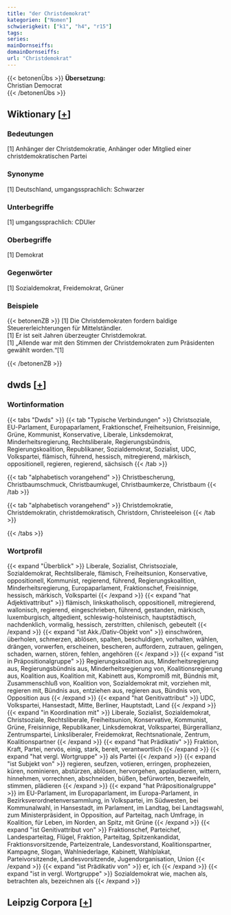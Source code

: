 ```yaml
---
title: "der Christdemokrat"
kategorien: ["Nomen"]
schwierigkeit: ["k1", "h4", "r15"]
tags:
series:
mainDornseiffs:
domainDornseiffs:
url: "Christdemokrat"
---
```


{{< betonenÜbs >}}
**Übersetzung:**  
Christian Democrat  
{{< /betonenÜbs >}}

## Wiktionary [[+](https://de.wiktionary.org/wiki/Christdemokrat)]

### Bedeutungen
[1] Anhänger der Christdemokratie, Anhänger oder Mitglied einer christdemokratischen Partei  

### Synonyme
[1] Deutschland, umgangssprachlich: Schwarzer  

### Unterbegriffe
[1] umgangssprachlich: CDUler  

### Oberbegriffe
[1] Demokrat  

### Gegenwörter
[1] Sozialdemokrat, Freidemokrat, Grüner  

### Beispiele
{{< betonenZB >}}
[1] Die Christdemokraten fordern baldige Steuererleichterungen für Mittelständler.  
[1] Er ist seit Jahren überzeugter Christdemokrat.  
[1] „Allende war mit den Stimmen der Christdemokraten zum Präsidenten gewählt worden.“[1]  

{{< /betonenZB >}}


## dwds [[+](https://www.dwds.de/wb/Christdemokrat)]

### Wortinformation
{{< tabs "Dwds" >}}
{{< tab "Typische Verbindungen" >}}
Christsoziale, EU-Parlament, Europaparlament, Fraktionschef, Freiheitsunion, Freisinnige, Grüne, Kommunist, Konservative, Liberale, Linksdemokrat, Minderheitsregierung, Rechtsliberale, Regierungsbündnis, Regierungskoalition, Republikaner, Sozialdemokrat, Sozialist, UDC, Volkspartei, flämisch, führend, hessisch, mitregierend, märkisch, oppositionell, regieren, regierend, sächsisch
{{< /tab >}}

{{< tab "alphabetisch vorangehend" >}}
Christbescherung, Christbaumschmuck, Christbaumkugel, Christbaumkerze, Christbaum
{{< /tab >}}

{{< tab "alphabetisch vorangehend" >}}
Christdemokratie, Christdemokratin, christdemokratisch, Christdorn, Christeeleison
{{< /tab >}}

{{< /tabs >}}

### Wortprofil
{{< expand "Überblick" >}} Liberale, Sozialist, Christsoziale, Sozialdemokrat, Rechtsliberale, flämisch, Freiheitsunion, Konservative, oppositionell, Kommunist, regierend, führend, Regierungskoalition, Minderheitsregierung, Europaparlament, Fraktionschef, Freisinnige, hessisch, märkisch, Volkspartei {{< /expand >}}
{{< expand "hat Adjektivattribut" >}} flämisch, linkskatholisch, oppositionell, mitregierend, wallonisch, regierend, eingeschrieben, führend, gestanden, märkisch, luxemburgisch, altgedient, schleswig-holsteinisch, hauptstädtisch, nachdenklich, vormalig, hessisch, zerstritten, chilenisch, gebeutelt {{< /expand >}}
{{< expand "ist Akk./Dativ-Objekt von" >}} einschwören, überholen, schmerzen, ablösen, spalten, beschuldigen, vorhalten, wählen, drängen, vorwerfen, erscheinen, bescheren, auffordern, zutrauen, gelingen, schaden, warnen, stören, fehlen, angehören {{< /expand >}}
{{< expand "ist in Präpositionalgruppe" >}} Regierungskoalition aus, Minderheitsregierung aus, Regierungsbündnis aus, Minderheitsregierung von, Koalitionsregierung aus, Koalition aus, Koalition mit, Kabinett aus, Kompromiß mit, Bündnis mit, Zusammenschluß von, Koalition von, Sozialdemokrat mit, vorziehen mit, regieren mit, Bündnis aus, entziehen aus, regieren aus, Bündnis von, Opposition aus {{< /expand >}}
{{< expand "hat Genitivattribut" >}} UDC, Volkspartei, Hansestadt, Mitte, Berliner, Hauptstadt, Land {{< /expand >}}
{{< expand "in Koordination mit" >}} Liberale, Sozialist, Sozialdemokrat, Christsoziale, Rechtsliberale, Freiheitsunion, Konservative, Kommunist, Grüne, Freisinnige, Republikaner, Linksdemokrat, Volkspartei, Bürgerallianz, Zentrumspartei, Linksliberaler, Freidemokrat, Rechtsnationale, Zentrum, Koalitionspartner {{< /expand >}}
{{< expand "hat Prädikativ" >}} Fraktion, Kraft, Partei, nervös, einig, stark, bereit, verantwortlich {{< /expand >}}
{{< expand "hat vergl. Wortgruppe" >}} als Partei {{< /expand >}}
{{< expand "ist Subjekt von" >}} regieren, seufzen, votieren, erringen, prophezeien, küren, nominieren, abstürzen, ablösen, hervorgehen, applaudieren, wittern, hinnehmen, vorrechnen, abschneiden, büßen, befürworten, bezweifeln, stimmen, plädieren {{< /expand >}}
{{< expand "hat Präpositionalgruppe" >}} im EU-Parlament, im Europaparlament, im Europa-Parlament, in Bezirksverordnetenversammlung, in Volkspartei, im Südwesten, bei Kommunalwahl, in Hansestadt, im Parlament, im Landtag, bei Landtagswahl, zum Ministerpräsident, in Opposition, auf Parteitag, nach Umfrage, in Koalition, für Leben, im Norden, an Spitz, mit Grüne {{< /expand >}}
{{< expand "ist Genitivattribut von" >}} Fraktionschef, Parteichef, Landesparteitag, Flügel, Fraktion, Parteitag, Spitzenkandidat, Fraktionsvorsitzende, Parteizentrale, Landesvorstand, Koalitionspartner, Kampagne, Slogan, Wahlniederlage, Kabinett, Wahlplakat, Parteivorsitzende, Landesvorsitzende, Jugendorganisation, Union {{< /expand >}}
{{< expand "ist Prädikativ von" >}} er, ich {{< /expand >}}
{{< expand "ist in vergl. Wortgruppe" >}} Sozialdemokrat wie, machen als, betrachten als, bezeichnen als {{< /expand >}}

## Leipzig Corpora [[+](https://corpora.uni-leipzig.de/en/res?word=Christdemokrat&corpusId=deu_newscrawl-public_2018)]

